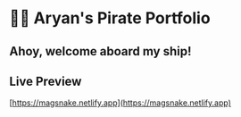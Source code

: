 # 🏴‍☠️ Aryan's Pirate Portfolio

Ahoy, welcome aboard my ship!
---

## Live Preview
[https://magsnake.netlify.app](https://magsnake.netlify.app)
